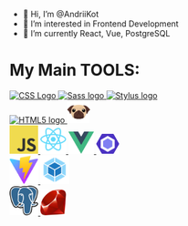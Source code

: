- 👋 Hi, I’m @AndriiKot
- 👀 I’m interested in Frontend Development
- 🌱 I’m currently React, Vue, PostgreSQL


<!---
AndriiKot/AndriiKot is a ✨ special ✨ repository because its `README.md` (this file) appears on your GitHub profile.
You can click the Preview link to take a look at your changes.
--->

# My Main TOOLS:

<div>
  <div class="CSS">
  <a href="https://www.w3.org/Style/CSS/" target="_blank">
    <img src="https://upload.wikimedia.org/wikipedia/commons/3/3d/CSS.3.svg" alt="CSS Logo" width="50" height="50">
  </a>
  <a href="https://sass-lang.com/documentation/" target="_blank">
    <img src="https://camo.githubusercontent.com/da79029ef5a44898077dfc91f19f8dff0546d76082556d5f22a4e209d8e5d90b/68747470733a2f2f7261776769742e636f6d2f736173732f736173732d736974652f6d61696e2f736f757263652f6173736574732f696d672f6c6f676f732f6c6f676f2e737667" alt="Sass logo" width="40" height="40">
  </a>

  <a href="https://stylus-lang.com/" target="_blank">
    <img src="https://stylus-lang.com/logo.svg" alt="Stylus logo" width="40" height="40" >
  </a>
</div>
  <div class="HTML">
  <a href="https://html.spec.whatwg.org/multipage/" target="_blank">
    <img src="https://upload.wikimedia.org/wikipedia/commons/6/61/HTML5_logo_and_wordmark.svg" alt="HTML5 logo" 
    width="50" height="50">
  </a>
    <a href="https://pugjs.org/api/getting-started.html" target="_blank">
  <img src="https://github.com/AndriiKot/PROJECTS/blob/main/assets/pug.svg" alt="Pug logo" width=40">
    </a>
  </div>
    <div class="JS">
      <a href="https://ecma-international.org/publications-and-standards/standards/" target="_blank">
    <img src="https://github.com/voodootikigod/logo.js/blob/master/js.png" alt="JS logo" width="50" height="50">
  </a>
      <a href="https://react.dev/" target="_blank" >
      <img src="https://github.com/AndriiKot/PROJECTS/blob/main/assets/react-2.svg" alt="React logo" width="45">
      <a>
      <a href="https://vuejs.org/" target="_blank">
      <img src="https://github.com/AndriiKot/PROJECTS/blob/main/assets/vue-9.svg" alt="Vue logo" width="45">
      </a>
        <img src="https://github.com/AndriiKot/PROJECTS/blob/main/assets/eslint-1.svg" alt="Eslint logo" width="40">
    </div>
    <div class="Module Bandler">
      <a href="https://vitejs.dev/" target="_blank">
      <img src="https://github.com/AndriiKot/PROJECTS/blob/main/assets/vitejs.svg" alt="Vite logo" width="50">
      </a>
      <a href="https://webpack.js.org/" target="_blank">
      <img src="https://github.com/AndriiKot/PROJECTS/blob/main/assets/webpack-icon.svg" alt="Webpack logo" width="50">
      </a>
    </div>
    <div class="BAKEND">
      <a href="https://www.postgresql.org/docs/" target="_blank">
      <img src="https://github.com/AndriiKot/PROJECTS/blob/main/assets/postgresql.svg" alt="PostreSQL logo" width="50">
      </a>
      <a href="https://ruby-doc.org/" target="_blank" >
        <img src="https://github.com/AndriiKot/PROJECTS/blob/main/assets/ruby.svg" alt="Ruby logo" width="45">
      </a>
    </div>
</div>

